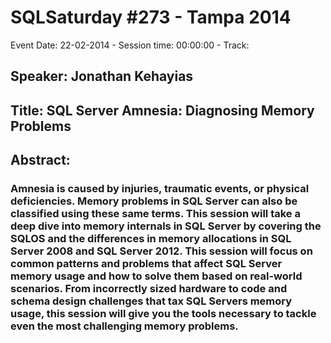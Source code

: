 # SQLSaturday #273 - Tampa 2014
Event Date: 22-02-2014 - Session time: 00:00:00 - Track: 
## Speaker: Jonathan Kehayias
## Title: SQL Server Amnesia: Diagnosing Memory Problems
## Abstract:
### Amnesia is caused by injuries, traumatic events, or physical deficiencies.  Memory problems in SQL Server can also be classified using these same terms.  This session will take a deep dive into memory internals in SQL Server by covering the SQLOS and the differences in memory allocations in SQL Server 2008 and SQL Server 2012.  This session will focus on common patterns and problems that affect SQL Server memory usage and how to solve them based on real-world scenarios. From incorrectly sized hardware to code and schema design challenges that tax SQL Servers memory usage, this session will give you the tools necessary to tackle even the most challenging memory problems. 
